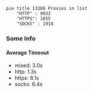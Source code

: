 
```mermaid
pie title 13288 Proxies in list
    "HTTP" : 9933
    "HTTPS": 1855
    "SOCKS" : 1918
```

### Some Info
#### Average Timeout

- mixed: 3.0s
- http: 1.3s
- https: 8.1s
- socks: 6.4s